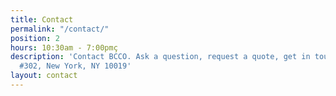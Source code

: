 ```yaml
---
title: Contact
permalink: "/contact/"
position: 2
hours: 10:30am - 7:00pmç
description: 'Contact BCCO. Ask a question, request a quote, get in touch. 1697 Broadway
  #302, New York, NY 10019'
layout: contact
---
```


